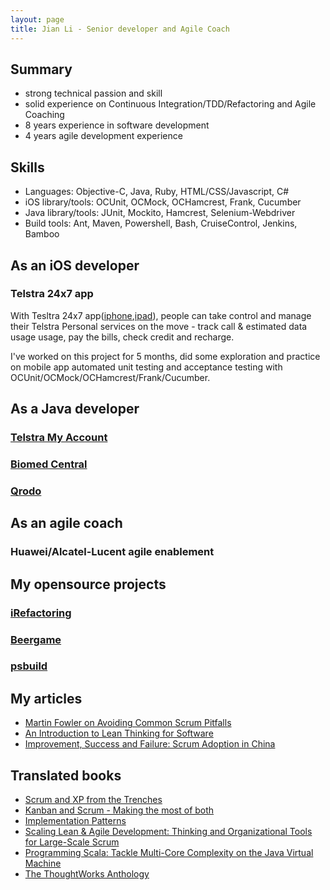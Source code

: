```yaml
---
layout: page
title: Jian Li - Senior developer and Agile Coach
---
```


## Summary

* strong technical passion and skill
* solid experience on Continuous Integration/TDD/Refactoring and Agile Coaching
* 8 years experience in software development
* 4 years agile development experience

## Skills

* Languages: Objective-C, Java, Ruby, HTML/CSS/Javascript, C#
* iOS library/tools:  OCUnit, OCMock, OCHamcrest, Frank, Cucumber
* Java library/tools: JUnit, Mockito, Hamcrest, Selenium-Webdriver 
* Build tools: Ant, Maven, Powershell, Bash, CruiseControl, Jenkins, Bamboo

## As an iOS developer

### Telstra 24x7 app

With Tesltra 24x7 app([iphone](https://itunes.apple.com/au/app/telstra-24x7-for-iphone/id543829966?mt=8),[ipad](https://itunes.apple.com/au/app/telstra-24x7/id515891733?mt=8)), people can take control and manage their Telstra Personal services on the move - track call & estimated data usage usage, pay the bills, check credit and recharge. 

I've worked on this project for 5 months, did some exploration and practice on mobile app automated unit testing and acceptance testing with OCUnit/OCMock/OCHamcrest/Frank/Cucumber.

## As a Java developer

### [Telstra My Account](https://www.my.telstra.com.au/myaccount/home) 

### [Biomed Central](http://www.biomedcentral.com/) 

### [Qrodo](http://www.qrodo.com)

## As an agile coach

### Huawei/Alcatel-Lucent agile enablement


## My opensource projects

### [iRefactoring](https://github.com/xiaodao/iRefactoring)

### [Beergame]()

### [psbuild](https://github.com/xiaodao/psbuild)

## My articles

* [Martin Fowler on Avoiding Common Scrum Pitfalls](http://www.infoq.com/news/2008/09/fowler-scrum-interview)
* [An Introduction to Lean Thinking for Software](http://www.infoq.com/articles/lean-thinking-software)
* [Improvement, Success and Failure: Scrum Adoption in China](http://www.infoq.com/articles/Agile-adoption-study-china)

## Translated books

* [Scrum and XP from the Trenches](http://www.infoq.com/minibooks/scrum-xp-from-the-trenches)
* [Kanban and Scrum - Making the most of both](http://www.infoq.com/minibooks/kanban-scrum-minibook)
* [Implementation Patterns](http://www.amazon.com/Implementation-Patterns-Kent-Beck/dp/0321413091)
* [Scaling Lean & Agile Development: Thinking and Organizational Tools for Large-Scale Scrum](http://www.amazon.com/Scaling-Lean-Agile-Development-Organizational/dp/0321480961)
* [Programming Scala: Tackle Multi-Core Complexity on the Java Virtual Machine](http://www.amazon.com/Programming-Scala-Multi-Core-Complexity-Programmers/dp/193435631X)
* [The ThoughtWorks Anthology](http://www.amazon.com/Thoughtworks-Anthology-Technology-Innovation-Programmers/dp/193435614X)

